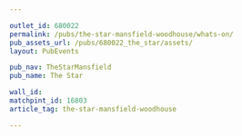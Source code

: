 ```yaml
---

outlet_id: 680022
permalink: /pubs/the-star-mansfield-woodhouse/whats-on/
pub_assets_url: /pubs/680022_the_star/assets/
layout: PubEvents

pub_nav: TheStarMansfield
pub_name: The Star

wall_id:
matchpint_id: 16803
article_tag: the-star-mansfield-woodhouse

---
```



